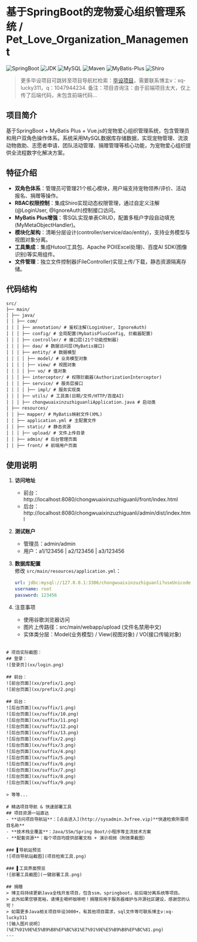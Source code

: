 # 基于SpringBoot的宠物爱心组织管理系统 / Pet_Love_Organization_Management

![SpringBoot](https://img.shields.io/badge/SpringBoot-2.7+-brightgreen)
![JDK](https://img.shields.io/badge/JDK-1.8+-blue)
![MySQL](https://img.shields.io/badge/MySQL-5.7+-teal)
![Maven](https://img.shields.io/badge/Maven-3.6+-red)
![MyBatis-Plus](https://img.shields.io/badge/MyBatis_Plus-3.5.0-blue)
![Shiro](https://img.shields.io/badge/Shiro-1.3.2-green)

> 更多毕设项目可跳转至项目导航栏检索：[毕设项目](http://sysadmin.3vfree.vip)，需要联系博主v：xq-lucky311，q：1047944234. 备注：项目咨询注：由于前端项目太大，仅上传了后端代码，未包含前端代码...

## 项目简介  
基于SpringBoot + MyBatis Plus + Vue.js的宠物爱心组织管理系统，包含管理员和用户双角色操作体系。系统采用MySQL数据库存储数据，实现宠物管理、流浪动物救助、志愿者申请、团队活动管理、捐赠管理等核心功能，为宠物爱心组织提供全流程数字化解决方案。

## 特征介绍  
- **双角色体系**：管理员可管理21个核心模块，用户端支持宠物领养/评价、活动报名、捐赠等操作。  
- **RBAC权限控制**：集成Shiro实现动态权限管理，通过自定义注解(@LoginUser, @IgnoreAuth)控制接口访问。  
- **MyBatis Plus增强**：零SQL实现单表CRUD，配置多租户字段自动填充(MyMetaObjectHandler)。  
- **模块化架构**：清晰分层设计(controller/service/dao/entity)，支持业务模型与视图对象分离。  
- **工具集成**：集成Hutool工具包、Apache POI(Excel处理)、百度AI SDK(图像识别)等实用组件。  
- **文件管理**：独立文件控制器(FileController)实现上传/下载，静态资源隔离存储。  

## 代码结构
```
src/
├── main/
│ ├── java/
│ │ ├── com/
│ │ │ ├── annotation/ # 鉴权注解(LoginUser, IgnoreAuth)
│ │ │ ├── config/ # 全局配置(MybatisPlusConfig, 拦截器配置)
│ │ │ ├── controller/ # 接口层(21个功能控制器)
│ │ │ ├── dao/ # 数据访问层(MyBatis接口)
│ │ │ ├── entity/ # 数据模型
│ │ │ │ ├── model/ # 业务模型对象
│ │ │ │ ├── view/ # 视图对象
│ │ │ │ ├── vo/ # 值对象
│ │ │ ├── interceptor/ # 权限拦截器(AuthorizationInterceptor)
│ │ │ ├── service/ # 服务层接口
│ │ │ │ ├── impl/ # 服务实现类
│ │ │ ├── utils/ # 工具类(日期/文件/HTTP/百度AI)
│ │ │ ├── chongwuaixinzuzhiguanliApplication.java # 启动类
│ ├── resources/
│ │ ├── mapper/ # MyBatis映射文件(XML)
│ │ ├── application.yml # 主配置文件
│ │ ├── static/ # 静态资源
│ │ │ ├── upload/ # 文件上传目录
│ │ ├── admin/ # 后台管理页面
│ │ ├── front/ # 前端用户页面
```


## 使用说明
1. **访问地址**  
   - 前台：http://localhost:8080/chongwuaixinzuzhiguanli/front/index.html  
   - 后台：http://localhost:8080/chongwuaixinzuzhiguanli/admin/dist/index.html  

2. **测试账户**  
   - 管理员：admin/admin  
   - 用户：a1/123456 | a2/123456 | a3/123456  

3. **数据库配置**  
   修改 `src/main/resources/application.yml`：  
   ```yaml
   url: jdbc:mysql://127.0.0.1:3306/chongwuaixinzuzhiguanli?useUnicode=true&...
   username: root
   password: 123456

4. ​​注意事项​​
   - 使用谷歌浏览器访问
   - 图片上传路径：src/main/webapp/upload (文件名禁用中文)
   - 实体类分层：Model(业务模型) / View(视图对象) / VO(接口传输对象)
```

# 项目实际截图：
## 登录：
![登录页](xx/login.png)

## 前台：
![前台页面](xx/prefix/1.png)
![前台页面](xx/prefix/2.png)

## 后台：
![后台页面](xx/suffix/1.png)
![后台页面](xx/suffix/10.png)
![后台页面](xx/suffix/11.png)
![后台页面](xx/suffix/12.png)
![后台页面](xx/suffix/13.png)
![后台页面](xx/suffix/2.png)
![后台页面](xx/suffix/3.png)
![后台页面](xx/suffix/4.png)
![后台页面](xx/suffix/5.png)
![后台页面](xx/suffix/6.png)
![后台页面](xx/suffix/7.png)
![后台页面](xx/suffix/8.png)
![后台页面](xx/suffix/9.png)

> 等等...

# 精选项目导航 & 快速部署工具
## 项目资源一站直达
- ​**访问项目导航站**：[点击进入](http://sysadmin.3vfree.vip)**快速检索所需项目名称**
- ​**技术栈全覆盖**：Java/SSm/Spring Boot/小程序等主流技术方案
- ​**配套资源**：每个项目均提供部署文档 + 演示视频（附效果截图）

### ▌导航站预览
![项目导航站截图](项目检索工具.png)

### ▌工具界面预览
![部署工具截图](一键部署工具.png)

## 捐赠
> 博主将持续更新Java全栈开发项目，包含ssm，springboot，前后端分离系统等项目。
> 此外如果您够宽裕，请博主喝杯咖啡吧！捐赠将用于服务器维护与开源社区建设，感谢您的认可！
> 如需更多Java相关项目毕设3000+，有其他项目需求，sql文件等可联系博主v:xq-lucky311
![输入图片说明](%E7%91%9E%E5%B9%B8%EF%BC%81%E7%91%9E%E5%B9%B8%EF%BC%81.png)
---